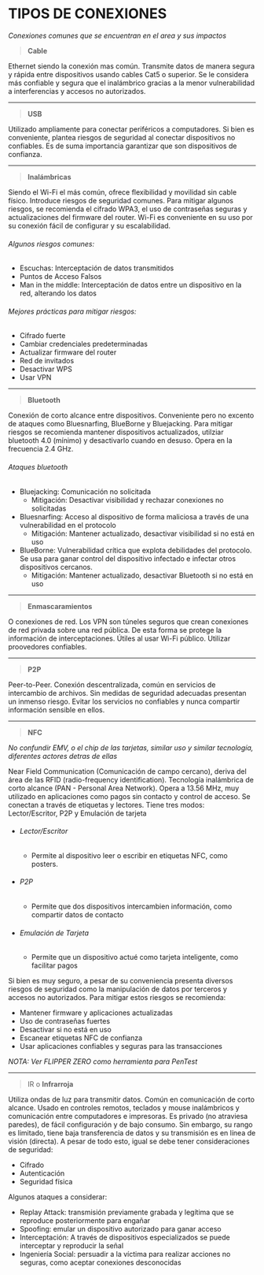 
# TIPOS DE CONEXIONES
_Conexiones comunes que se encuentran en el area y sus impactos_

> __Cable__

Ethernet siendo la conexión mas común.
Transmite datos de manera segura y rápida entre dispositivos usando cables Cat5 o superior.
Se le considera más confiable y segura que el inalámbrico gracias a la menor vulnerabilidad a interferencias y accesos no autorizados.

---

> __USB__

Utilizado ampliamente para conectar periféricos a computadores. Si bien es conveniente, plantea riesgos de seguridad al conectar dispositivos no confiables.
Es de suma importancia garantizar que son dispositivos de confianza.

---

> __Inalámbricas__

Siendo el Wi-Fi el más común, ofrece flexibilidad y movilidad sin cable físico. Introduce riesgos de seguridad comunes. Para mitigar algunos riesgos, se recomienda el cifrado WPA3, el uso de contraseñas seguras y actualizaciones del firmware del router.
Wi-Fi es conveniente en su uso por su conexión fácil de configurar y su escalabilidad.

###### Algunos riesgos comunes:
- Escuchas: Interceptación de datos transmitidos
- Puntos de Acceso Falsos
- Man in the middle: Interceptación de datos entre un dispositivo en la red, alterando los datos

###### Mejores prácticas para mitigar riesgos:
- Cifrado fuerte
- Cambiar credenciales predeterminadas
- Actualizar firmware del router
- Red de invitados
- Desactivar WPS
- Usar VPN

---

> __Bluetooth__

Conexión de corto alcance entre dispositivos. Conveniente pero no excento de ataques como Bluesnarfing, BlueBorne y Bluejacking. Para mitigar riesgos se recomienda mantener dispositivos actualizados, utilziar bluetooth 4.0 (mínimo) y desactivarlo cuando en desuso.
Opera en la frecuencia 2.4 GHz.

###### Ataques bluetooth
- Bluejacking: Comunicación no solicitada
  - Mitigación: Desactivar visibilidad y rechazar conexiones no solicitadas
- Bluesnarfing: Acceso al dispositivo de forma maliciosa a través de una vulnerabilidad en el protocolo
  - Mitigación: Mantener actualizado, desactivar visibilidad si no está en uso
- BlueBorne: Vulnerabilidad crítica que explota debilidades del protocolo. Se usa para ganar control del dispositivo infectado e infectar otros dispositivos cercanos.
  - Mitigación: Mantener actualizado, desactivar Bluetooth si no está en uso



---

> __Enmascaramientos__

O conexiones de red. Los VPN son túneles seguros que crean conexiones de red privada sobre una red pública. De esta forma se protege la información de interceptaciones. Útiles al usar Wi-Fi público. Utilizar proovedores confiables.

---

> __P2P__

Peer-to-Peer. Conexión descentralizada, común en servicios de intercambio de archivos. Sin medidas de seguridad adecuadas presentan un inmenso riesgo. Evitar los servicios no confiables y nunca compartir información sensible en ellos.

---

> __NFC__

_No confundir EMV, o el chip de las tarjetas, similar uso y similar tecnología, diferentes actores detras de ellas_

Near Field Communication (Comunicación de campo cercano), deriva del área de las RFID (radio-frequency identification). Tecnología inalámbrica de corto alcance (PAN - Personal Area Network). Opera a 13.56 MHz, muy utilizado en aplicaciones como pagos sin contacto y control de acceso.
Se conectan a través de etiquetas y lectores.
Tiene tres modos: Lector/Escritor, P2P y Emulación de tarjeta
- ###### Lector/Escritor
  - Permite al dispositivo leer o escribir en etiquetas NFC, como posters.
- ###### P2P
  - Permite que dos dispositivos intercambien información, como compartir datos de contacto
- ###### Emulación de Tarjeta
  - Permite que un dispositivo actué como tarjeta inteligente, como facilitar pagos

Si bien es muy seguro, a pesar de su conveniencia presenta diversos riesgos de seguridad como la manipulación de datos por terceros y accesos no autorizados.
Para mitigar estos riesgos se recomienda:
- Mantener firmware y aplicaciones actualizadas
- Uso de contraseñas fuertes
- Desactivar si no está en uso
- Escanear etiquetas NFC de confianza
- Usar aplicaciones confiables y seguras para las transacciones

_NOTA: Ver FLIPPER ZERO como herramienta para PenTest_

---

> IR o __Infrarroja__

Utiliza ondas de luz para transmitir datos. Común en comunicación de corto alcance.
Usado en controles remotos, teclados y mouse inalámbricos y comunicación entre computadores e impresoras.
Es privado (no atraviesa paredes), de fácil configuración y de bajo consumo.
Sin embargo, su rango es limitado, tiene baja transferencia de datos y su transmisión es en línea de visión (directa).
A pesar de todo esto, igual se debe tener consideraciones de seguridad:
- Cifrado
- Autenticación
- Seguridad física
  
Algunos ataques a considerar:
- Replay Attack: transmisión previamente grabada y legítima que se reproduce posteriormente para engañar
- Spoofing: emular un dispositivo autorizado para ganar acceso
- Interceptación: A través de dispositivos especializados se puede interceptar y reproducir la señal
- Ingeniería Social: persuadir a la víctima para realizar acciones no seguras, como aceptar conexiones desconocidas
